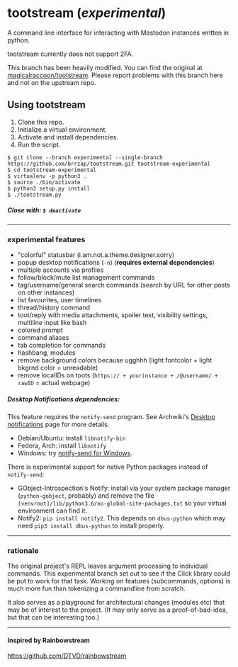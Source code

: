 # tootstream (*experimental*)
A command line interface for interacting with Mastodon instances written in python.

tootstream currently does not support 2FA.

This branch has been heavily modified.  You can find the original at
[magicalraccoon/tootstream](https://github.com/magicalraccoon/tootstream).
Please report problems with this branch here and not on the upstream repo.

## Using tootstream

1. Clone this repo.
2. Initialize a virtual environment.
3. Activate and install dependencies.
4. Run the script.

```
$ git clone --branch experimental --single-branch https://github.com/brrzap/tootstream.git tootstream-experimental
$ cd tootstream-experimental
$ virtualenv -p python3 .
$ source ./bin/activate
$ python3 setup.py install
$ ./tootstream.py
```

##### Close with: `$ deactivate`

----

### experimental features

* "colorful" statusbar (i.am.not.a.theme.designer.sorry)
* popup desktop notifications (`-n`) (**requires external dependencies**)
* multiple accounts via profiles
* follow/block/mute list management commands
* tag/username/general search commands (search by URL for other posts on other instances)
* list favourites, user timelines
* thread/history command
* toot/reply with media attachments, spoiler text, visibility settings, multiline input like bash
* colored prompt
* command aliases
* tab completion for commands
* hashbang, modules
* remove background colors because ugghhh (light fontcolor + light bkgrnd color = unreadable)
* remove localIDs on toots (`https:// + yourinstance + /@username/ + rawID` = actual webpage)

##### Desktop Notifications dependencies:

This feature requires the `notify-send` program.  See
Archwiki's [Desktop notifications](https://wiki.archlinux.org/index.php/Desktop_notifications) page for more details.

* Debian/Ubuntu: install `libnotify-bin`
* Fedora, Arch: install `libnotify`
* Windows: try [notify-send for Windows](http://vaskovsky.net/notify-send/).

There is experimental support for native Python packages instead of `notify-send`:

* GObject-Introspection's Notify:  install via your system package manager (`python-gobject`, probably) and
remove the file `[venvroot]/lib/python3.6/no-global-site-packages.txt` so your virtual environment can find it.
* Notify2: `pip install notify2`.  This depends on `dbus-python` which may need `pip3 install dbus-python` to
install properly.

----

### rationale

The original project's REPL leaves argument processing to individual commands.  This experimental
branch set out to see if the Click library could be put to work for that task.  Working on features 
(subcommands, options) is much more fun than tokenizing a commandline from scratch.

It also serves as a playground for architectural changes (modules etc) that may be of interest
to the project.  (It may only serve as a proof-of-bad-idea, but that can be interesting too.)

----

#### Inspired by Rainbowstream
https://github.com/DTVD/rainbowstream
